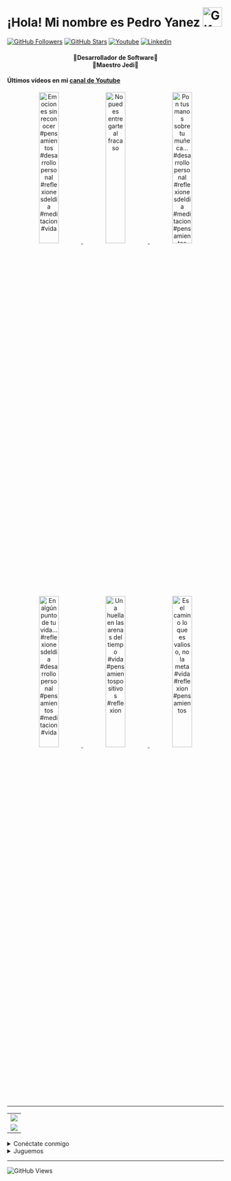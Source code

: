 <!-- Título -->
<h1>¡Hola! Mi nombre es Pedro Yanez
  <img src="https://raw.githubusercontent.com/nixin72/nixin72/master/wave.gif"
          alt="Gif animado de mano saludando"
          height="45"
          width="45" />
</h1>

[![GitHub Followers][github_followers_badge]][github]
[![GitHub Stars][github_stars_badge]][github]
[![Youtube][youtube_badge]][youtube]
[![Linkedin][linkedin_badge]][linkedin]
<br>

<!-- Descripción -->
<h4 align="center">
  🔴Desarrollador de Software🔴<br>
  🔵Maestro Jedi🔵
</h4>

#### Últimos vídeos en mi [canal de Youtube][youtube]
<div align="center">
  
<a href='https://youtu.be/uUtbL0gMMSI' target='_blank'>
  <img width='30%' src='https://img.youtube.com/vi/uUtbL0gMMSI/mqdefault.jpg' alt='Emociones sin reconocer #pensamientos #desarrollopersonal #reflexionesdeldia #meditacion #vida' /zz>
</a>
<a href='https://youtu.be/xoIGytYgWEE' target='_blank'>
  <img width='30%' src='https://img.youtube.com/vi/xoIGytYgWEE/mqdefault.jpg' alt='No puedes entregarte al fracaso' /zz>
</a>
<a href='https://youtu.be/6ge8FPZoIIw' target='_blank'>
  <img width='30%' src='https://img.youtube.com/vi/6ge8FPZoIIw/mqdefault.jpg' alt='Pon tus manos sobre tu muñeca... #desarrollopersonal #reflexionesdeldia #meditacion #pensamientos' /zz>
</a>
<a href='https://youtu.be/Ixht7BGicu8' target='_blank'>
  <img width='30%' src='https://img.youtube.com/vi/Ixht7BGicu8/mqdefault.jpg' alt='En algún punto de tu vida...#reflexionesdeldia #desarrollopersonal #pensamientos #meditacion #vida' /zz>
</a>
<a href='https://youtu.be/HvM9uo0GQYE' target='_blank'>
  <img width='30%' src='https://img.youtube.com/vi/HvM9uo0GQYE/mqdefault.jpg' alt='Una huella en las arenas del tiempo #vida #pensamientospositivos #reflexion' /zz>
</a>
<a href='https://youtu.be/jtQMK_7k51g' target='_blank'>
  <img width='30%' src='https://img.youtube.com/vi/jtQMK_7k51g/mqdefault.jpg' alt='Es el camino lo que es valioso, no la meta #vida #reflexion #pensamientos' /zz>
</a>
</div>

<hr/>
<!-- Estadísticas -->
<table align="center">
  <tr>
    <td align="center">
      <img src="https://github-readme-stats.vercel.app/api/top-langs/?username=wotanCode&langs_count=10&hide_border=true&layout=compact&theme=github_dark"/>
    </td>
  </tr>
  <tr>
    <td align="center">
      <img src="https://github-readme-stats.vercel.app/api?username=wotanCode&hide_border=true&show_icons=true&theme=github_dark"/>
    </td>
  </tr>
</table>

<!-- Redes sociales -->
<details>
  <summary>Conéctate conmigo</summary>

## 🟣¡Redes sociales!🟣

[![Youtube][youtube_badge_large]][youtube]
[![Linkedin][linkedin_badge_large]][linkedin]
</details>

<details>
  <summary>Juguemos</summary>
  
###### ⚪¿Quieres jugar?⚪
[![CHESS][chess_badge]][chess]
[![LICHESS][lichess_badge]][lichess]
</details>

<!-- Visitas al perfil -->
<hr/>

![GitHub Views][profile_views_badge]

<!-- Variables -->
[github]: https://github.com/wotanCode
[youtube]: https://www.youtube.com/channel/UCwISu2hFg7EpOIZ8aV7iS6g?sub_confirmation=1
[linkedin]: https://www.linkedin.com/in/pedro-yanez/
[chess]: https://www.chess.com/member/pedroelhumano
[lichess]: https://lichess.org/@/pedroelhumano
[github_followers_badge]: https://img.shields.io/github/followers/wotanCode?style=social
[github_stars_badge]: https://img.shields.io/github/stars/wotanCode?style=social
[youtube_badge]: https://img.shields.io/badge/Youtube-FF0000?&logo=Youtube&logoColor=white&labelColor=101010
[linkedin_badge]: https://img.shields.io/badge/Linkedin-00d8fd?&logo=linkedin&logoColor=white&labelColor=101010
[youtube_badge_large]: https://img.shields.io/badge/Youtube-FF0000?style=for-the-badge&logo=Youtube&logoColor=white&labelColor=101010
[linkedin_badge_large]: https://img.shields.io/badge/Linkedin-00d8fd?style=for-the-badge&logo=linkedin&logoColor=white&labelColor=101010
[chess_badge]: https://img.shields.io/badge/-CHESS.COM-6C9E3F?style=flat-square&logo=Lichess&labelColor=101010
[lichess_badge]: https://img.shields.io/badge/-LICHESS-ffffff?style=flat-square&logo=Lichess&labelColor=101010
[profile_views_badge]: https://komarev.com/ghpvc/?username=wotanCode&style=for-the-badge&color=red&label=Total%20profile%20views